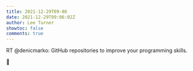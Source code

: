 ```yaml
---
title: 2021-12-29T09-06
date: 2021-12-29T09:06:02Z
author: Lee Turner
showtoc: false
comments: true
---
```


RT @denicmarko: GitHub repositories to improve your programming skills.

🧵

